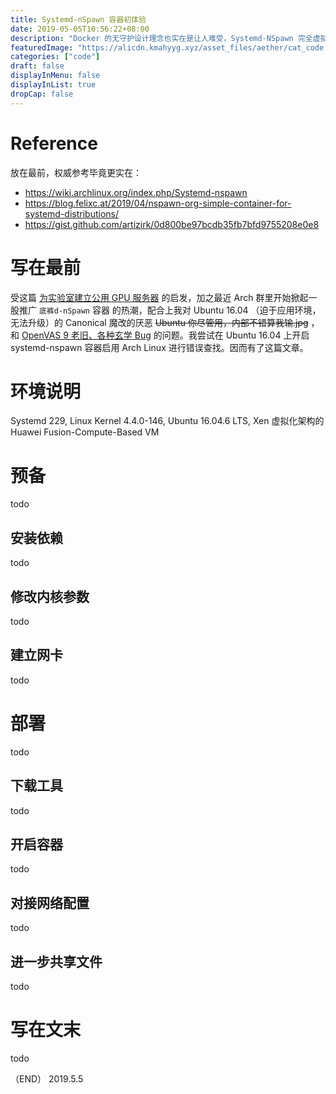 ```yaml
---
title: Systemd-nSpawn 容器初体验
date: 2019-05-05T10:56:22+08:00
description: "Docker 的无守护设计理念也实在是让人难受，Systemd-NSpawn 完全虚拟了文件系统架构并限制了对 sysfs 的写操作实现了一个轻量化的命名空间级别的容器"
featuredImage: "https://alicdn.kmahyyg.xyz/asset_files/aether/cat_code.webp"
categories: ["code"]
draft: false
displayInMenu: false
displayInList: true
dropCap: false
---
```


# Reference 

放在最前，权威参考毕竟更实在：

- https://wiki.archlinux.org/index.php/Systemd-nspawn
- https://blog.felixc.at/2019/04/nspawn-org-simple-container-for-systemd-distributions/
- https://gist.github.com/artizirk/0d800be97bcdb35fb7bfd9755208e0e8

# 写在最前

受这篇 [为实验室建立公用 GPU 服务器](https://abcdabcd987.com/setup-shared-gpu-server-for-labs/) 的启发，加之最近 Arch 群里开始掀起一股推广 `底裤d-nSpawn` 容器 的热潮，配合上我对 Ubuntu 16.04 （迫于应用环境，无法升级）的 Canonical 魔改的厌恶 <del>Ubuntu 你尽管用，内部不错算我输.jpg</del> ，和 [OpenVAS 9 老旧、各种玄学 Bug](https://www.kmahyyg.xyz/openvas-9-gsad-bug/) 的问题。我尝试在 Ubuntu 16.04 上开启 systemd-nspawn 容器启用 Arch Linux 进行错误查找。因而有了这篇文章。

# 环境说明

Systemd 229, Linux Kernel 4.4.0-146, Ubuntu 16.04.6 LTS, Xen 虚拟化架构的 Huawei Fusion-Compute-Based VM

# 预备

todo

## 安装依赖

todo

## 修改内核参数

todo

## 建立网卡

todo

# 部署

todo

## 下载工具

todo

## 开启容器

todo

## 对接网络配置

todo

## 进一步共享文件

todo

# 写在文末

todo

（END） 2019.5.5
